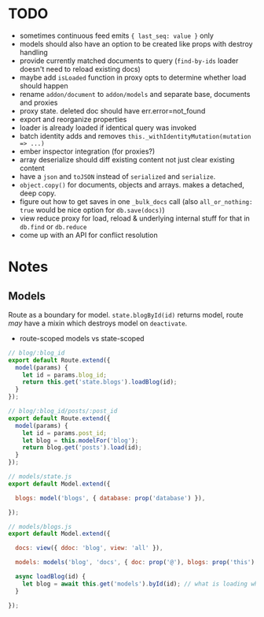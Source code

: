 # TODO

* sometimes continuous feed emits `{ last_seq: value }` only
* models should also have an option to be created like props with destroy handling
* provide currently matched documents to query (`find-by-ids` loader doesn't need to reload existing docs)
* maybe add `isLoaded` function in proxy opts to determine whether load should happen
* rename `addon/document` to `addon/models` and separate base, documents and proxies
* proxy state. deleted doc should have err.error=not_found
* export and reorganize properties
* loader is already loaded if identical query was invoked
* batch identity adds and removes `this._withIdentityMutation(mutation => ...)`
* ember inspector integration (for proxies?)
* array deserialize should diff existing content not just clear existing content
* have a `json` and `toJSON` instead of `serialized` and `serialize`.
* `object.copy()` for documents, objects and arrays. makes a detached, deep copy.
* figure out how to get saves in one `_bulk_docs` call (also `all_or_nothing: true` would be nice option for `db.save(docs)`)
* view reduce proxy for load, reload & underlying internal stuff for that in `db.find` or `db.reduce`
* come up with an API for conflict resolution

# Notes

## Models

Route as a boundary for model. `state.blogById(id)` returns model, route _may_ have a mixin which destroys model on `deactivate`.

* route-scoped models vs state-scoped

``` javascript
// blog/:blog_id
export default Route.extend({
  model(params) {
    let id = params.blog_id;
    return this.get('state.blogs').loadBlog(id);
  }
});

// blog/:blog_id/posts/:post_id
export default Route.extend({
  model(params) {
    let id = params.post_id;
    let blog = this.modelFor('blog');
    return blog.get('posts').load(id);
  }
});
```

``` javascript
// models/state.js
export default Model.extend({

  blogs: model('blogs', { database: prop('database') }),

});

// models/blogs.js
export default Model.extend({

  docs: view({ ddoc: 'blog', view: 'all' }),

  models: models('blog', 'docs', { doc: prop('@'), blogs: prop('this') }), // each(), prop('this')

  async loadBlog(id) {
    let blog = await this.get('models').byId(id); // what is loading what here?
  }

});
```
